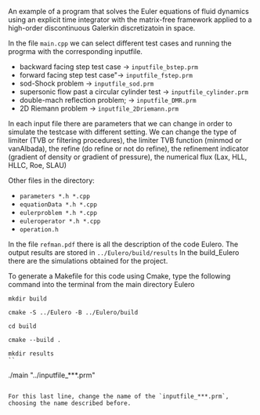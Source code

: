 An example of a program that solves the Euler equations of fluid dynamics using an explicit time integrator with the matrix-free framework applied to a high-order discontinuous Galerkin discretizatoin in space. 

In the file `main.cpp` we can select different test cases and running the progrma with the corresponding inputfile.
- backward facing step test case -> `inputfile_bstep.prm`
- forward facing step test case"-> `inputfile_fstep.prm`
- sod-Shock problem -> `inputfile_sod.prm`
- supersonic flow past a circular cylinder test -> `inputfile_cylinder.prm`
- double-mach reflection problem; -> `inputfile_DMR.prm`
- 2D Riemann problem -> `inputfile_2Driemann.prm`
    
In each input file there are parameters that we can change in order to simulate the testcase with different setting.
We can change the type of limiter (TVB or filtering procedures), the limiter TVB function (minmod or vanAlbada), the refine (do refine or not do refine), the refinement indicator (gradient of density or gradient of pressure), the numerical flux (Lax, HLL, HLLC, Roe, SLAU)

Other files in the directory:
- `parameters *.h *.cpp` 
- `equationData *.h *.cpp` 
- `eulerproblem *.h *.cpp` 
- `euleroperator *.h *.cpp`
- `operation.h`

In the file `refman.pdf` there is all the description of the code Eulero. 
The output results are stored in `../Eulero/build/results`
In the build_Eulero there are the simulations obtained for the project.

To generate a Makefile for this code using  Cmake, type the following command into the terminal from the main directory Eulero
``` 
mkdir build 
```
``` 
cmake -S ../Eulero -B ../Eulero/build
```
``` 
cd build
```
```
cmake --build .
```
```
mkdir results
``
``` 
./main "../inputfile_***.prm"
```

For this last line, change the name of the `inputfile_***.prm`, choosing the name described before.

